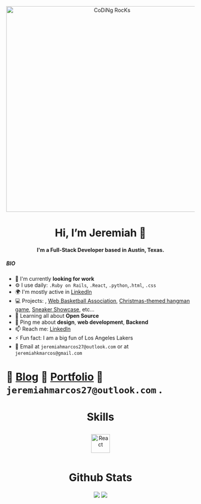  <div align="center">  
<img src="https://github.com/SP-XD/SP-XD/blob/main/images/dev-working_rounded.gif?raw=true" href="https://github.com/sp-xd" alt="CoDiNg RocKs"  width="550"/><br> 

 
 
# Hi, I’m Jeremiah 👋


#### I'm a Full-Stack Developer based in Austin, Texas.
 

</div></td><td valign="top" width="33%">
 

 
##### BIO

- 🏢 I'm currently **looking for work**
- ⚙️ I use daily: `.Ruby on Rails`, `.React`, `.python`,`.html`, `.css`
- 🌍 I'm mostly active in [LinkedIn](https://www.linkedin.com/in/jeremiahmarcos/)
- 💻 Projects: , [Web Basketball Association](https://wba-jmarcos.herokuapp.com/), [Christmas-themed hangman game](https://djm-hangman.herokuapp.com/), [Sneaker Showcase](https://github.com/jmarcos00312/sneaker-showcase-app), etc…
- 🌱 Learning all about **Open Source**
- 💬 Ping me about **design**, **web development**, **Backend**
- 📫 Reach me: [LinkedIn](https://www.linkedin.com/in/jeremiahmarcos/)
- ⚡️ Fun fact: I am a big fun of Los Angeles Lakers
- 📧 Email at ```jeremiahmarcos27@outlook.com``` or at ```jeremiahkmarcos@gmail.com```
 # :memo: [Blog](https://medium.com/@jeremiahmarcos27) :card_index: [Portfolio](https://jeremiahmarcos.netlify.app/) :email: `jeremiahmarcos27@outlook.com` .
 

 <div align="center">  
  <h1>Skills</h1>
<img style="margin: 10px" src="https://profilinator.rishav.dev/skills-assets/react-original-wordmark.svg" alt="React" height="50" /> 
</div></td><td valign="top" width="33%">


<div align="center">
  <h1>Github Stats</h1>
  <a href="https://github.com/jmarcos00312/github-readme-stats"><img align="center" src="https://github-readme-stats.vercel.app/api/top-langs/?username=jmarcos00312&layout=compact&theme=tokyonight" /></a>
 <img src="https://github-readme-stats.vercel.app/api?username=jmarcos00312&show_icons=true&count_private=true" align="center" />
 </div>
<!---
jmarcos00312/jmarcos00312 is a ✨ special ✨ repository because its `README.md` (this file) appears on your GitHub profile.
You can click the Preview link to take a look at your changes.
--->
